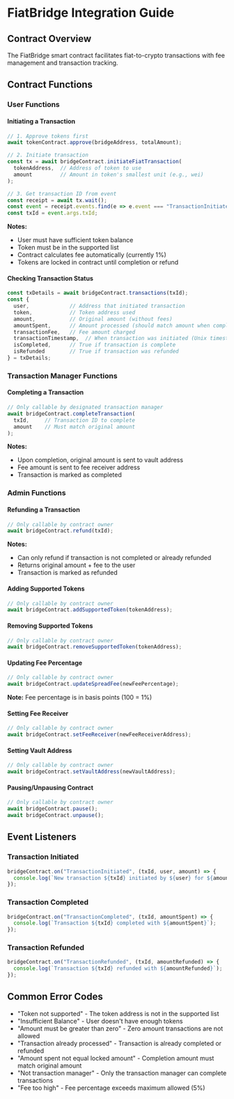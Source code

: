 # FiatBridge Integration Guide

## Contract Overview
The FiatBridge smart contract facilitates fiat-to-crypto transactions with fee management and transaction tracking.

## Contract Functions

### User Functions

#### Initiating a Transaction
```javascript
// 1. Approve tokens first
await tokenContract.approve(bridgeAddress, totalAmount);

// 2. Initiate transaction
const tx = await bridgeContract.initiateFiatTransaction(
  tokenAddress,  // Address of token to use
  amount         // Amount in token's smallest unit (e.g., wei)
);

// 3. Get transaction ID from event
const receipt = await tx.wait();
const event = receipt.events.find(e => e.event === "TransactionInitiated");
const txId = event.args.txId;
```

**Notes:**
- User must have sufficient token balance
- Token must be in the supported list
- Contract calculates fee automatically (currently 1%)
- Tokens are locked in contract until completion or refund

#### Checking Transaction Status
```javascript
const txDetails = await bridgeContract.transactions(txId);
const {
  user,             // Address that initiated transaction
  token,            // Token address used
  amount,           // Original amount (without fees)
  amountSpent,      // Amount processed (should match amount when completed)
  transactionFee,   // Fee amount charged
  transactionTimestamp,  // When transaction was initiated (Unix timestamp)
  isCompleted,      // True if transaction is complete
  isRefunded        // True if transaction was refunded
} = txDetails;
```

### Transaction Manager Functions

#### Completing a Transaction
```javascript
// Only callable by designated transaction manager
await bridgeContract.completeTransaction(
  txId,     // Transaction ID to complete
  amount    // Must match original amount
);
```

**Notes:**
- Upon completion, original amount is sent to vault address
- Fee amount is sent to fee receiver address
- Transaction is marked as completed

### Admin Functions

#### Refunding a Transaction
```javascript
// Only callable by contract owner
await bridgeContract.refund(txId);
```

**Notes:**
- Can only refund if transaction is not completed or already refunded
- Returns original amount + fee to the user
- Transaction is marked as refunded

#### Adding Supported Tokens
```javascript
// Only callable by contract owner
await bridgeContract.addSupportedToken(tokenAddress);
```

#### Removing Supported Tokens
```javascript
// Only callable by contract owner
await bridgeContract.removeSupportedToken(tokenAddress);
```

#### Updating Fee Percentage
```javascript
// Only callable by contract owner
await bridgeContract.updateSpreadFee(newFeePercentage);
```
**Note:** Fee percentage is in basis points (100 = 1%)

#### Setting Fee Receiver
```javascript
// Only callable by contract owner
await bridgeContract.setFeeReceiver(newFeeReceiverAddress);
```

#### Setting Vault Address
```javascript
// Only callable by contract owner
await bridgeContract.setVaultAddress(newVaultAddress);
```

#### Pausing/Unpausing Contract
```javascript
// Only callable by contract owner
await bridgeContract.pause();
await bridgeContract.unpause();
```

## Event Listeners

### Transaction Initiated
```javascript
bridgeContract.on("TransactionInitiated", (txId, user, amount) => {
  console.log(`New transaction ${txId} initiated by ${user} for ${amount}`);
});
```

### Transaction Completed
```javascript
bridgeContract.on("TransactionCompleted", (txId, amountSpent) => {
  console.log(`Transaction ${txId} completed with ${amountSpent}`);
});
```

### Transaction Refunded
```javascript
bridgeContract.on("TransactionRefunded", (txId, amountRefunded) => {
  console.log(`Transaction ${txId} refunded with ${amountRefunded}`);
});
```

## Common Error Codes

- "Token not supported" - The token address is not in the supported list
- "Insufficient Balance" - User doesn't have enough tokens
- "Amount must be greater than zero" - Zero amount transactions are not allowed
- "Transaction already processed" - Transaction is already completed or refunded
- "Amount spent not equal locked amount" - Completion amount must match original amount
- "Not transaction manager" - Only the transaction manager can complete transactions
- "Fee too high" - Fee percentage exceeds maximum allowed (5%)